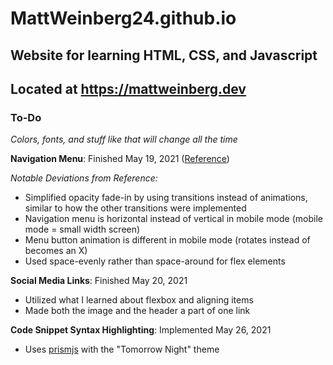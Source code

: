 ﻿# MattWeinberg24.github.io
## Website for learning HTML, CSS, and Javascript
## Located at https://mattweinberg.dev

### To-Do
*Colors, fonts, and stuff like that will change all the time*

**Navigation Menu**: Finished May 19, 2021 ([Reference](https://youtu.be/gXkqy0b4M5g))

*Notable Deviations from Reference:*
* Simplified opacity fade-in by using transitions instead of animations, similar to how the other transitions were implemented
* Navigation menu is horizontal instead of vertical in mobile mode (mobile mode = small width screen)
* Menu button animation is different in mobile mode (rotates instead of becomes an X)
* Used space-evenly rather than space-around for flex elements

**Social Media Links**: Finished May 20, 2021

* Utilized what I learned about flexbox and aligning items
* Made both the image and the header a part of one link

**Code Snippet Syntax Highlighting**: Implemented May 26, 2021

* Uses [prismjs](https://prismjs.com/) with the "Tomorrow Night" theme

